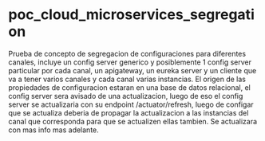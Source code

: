 # poc_cloud_microservices_segregation

Prueba de concepto de segregacion de configuraciones para diferentes canales, incluye un config server generico y posiblemente 1 config server particular 
por cada canal, un apigateway, un eureka server y un cliente que va a tener varios canales y cada canal varias instancias. El origen de las propiedades 
de configuracion estaran en una base de datos relacional, el config server sera avisado de una actualizacion, luego de eso el config server se actualizaria 
con su endpoint /actuator/refresh, luego de configar que se actualiza deberia de propagar la actualizacion a las instancias del canal que corresponda para 
que se actualizen ellas tambien. Se actualizara con mas info mas adelante.
